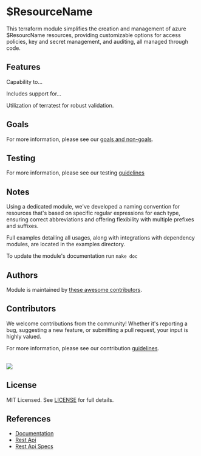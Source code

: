 # $ResourceName

 This terraform module simplifies the creation and management of azure $ResourcName resources, providing customizable options for access policies, key and secret management, and auditing, all managed through code.

## Features

Capability to...

Includes support for...

Utilization of terratest for robust validation.

<!-- BEGIN_TF_DOCS -->

<!-- END_TF_DOCS -->

## Goals

For more information, please see our [goals and non-goals](./GOALS.md).

## Testing

For more information, please see our testing [guidelines](./TESTING.md)

## Notes

Using a dedicated module, we've developed a naming convention for resources that's based on specific regular expressions for each type, ensuring correct abbreviations and offering flexibility with multiple prefixes and suffixes.

Full examples detailing all usages, along with integrations with dependency modules, are located in the examples directory.

To update the module's documentation run `make doc`

## Authors

Module is maintained by [these awesome contributors](https://github.com/cloudnationhq/terraform-azure-$ResourceName/graphs/contributors).

## Contributors

We welcome contributions from the community! Whether it's reporting a bug, suggesting a new feature, or submitting a pull request, your input is highly valued.

For more information, please see our contribution [guidelines](./CONTRIBUTING.md). <br><br>

<a href="https://github.com/cloudnationhq/terraform-azure-$ResourceName/graphs/contributors">
  <img src="https://contrib.rocks/image?repo=cloudnationhq/terraform-azure-$ResourceName" />
</a>

## License

MIT Licensed. See [LICENSE](./LICENSE) for full details.

## References

- [Documentation](https://learn.microsoft.com/en-us/azure/$ResourceName/)
- [Rest Api](https://learn.microsoft.com/en-us/rest/api/$ResourceName/)
- [Rest Api Specs](https://github.com/Azure/azure-rest-api-specs/tree/1f449b5a17448f05ce1cd914f8ed75a0b568d130/specification/$rResourceName)
